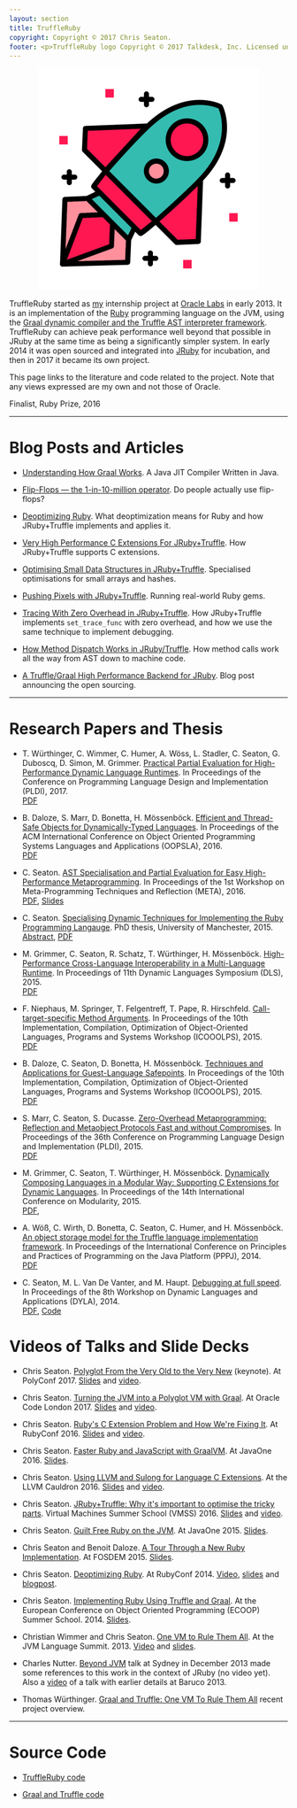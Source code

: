 ```yaml
---
layout: section
title: TruffleRuby
copyright: Copyright © 2017 Chris Seaton.
footer: <p>TruffleRuby logo Copyright © 2017 Talkdesk, Inc. Licensed under <a href="https://creativecommons.org/licenses/by/4.0/">CC BY 4.0</a>.</p>
---
```


<p style="text-align: center">
<img alt="TruffleRuby" src="truffleruby.png" width="400" height="400">
</p>

TruffleRuby started as [my](..) internship project at [Oracle
Labs](http://labs.oracle.com/) in early 2013. It is an implementation of the
[Ruby](https://www.ruby-lang.org/) programming language on the JVM, using the
[Graal dynamic compiler and the Truffle AST interpreter
framework](http://openjdk.java.net/projects/graal/). TruffleRuby can achieve
peak performance well beyond that possible in JRuby at the same time as being a
significantly simpler system. In early 2014 it was open sourced and integrated
into [JRuby](http://jruby.org/) for incubation, and then in 2017 it became its
own project.

This page links to the literature and code related to the project. Note that any
views expressed are my own and not those of Oracle.

<i class="icon-trophy"></i> Finalist, Ruby Prize, 2016

----

# Blog Posts and Articles

*   [Understanding How Graal Works](jokerconf17/). A Java JIT Compiler Written in Java.

*   [Flip-Flops &mdash; the 1-in-10-million operator](flip-flops/). Do people actually use flip-flops?

*   [Deoptimizing Ruby](deoptimizing/). What deoptimization means for Ruby and how JRuby+Truffle implements and applies it.

*   [Very High Performance C Extensions For JRuby+Truffle](cext/). How JRuby+Truffle supports C extensions.

*   [Optimising Small Data Structures in JRuby+Truffle](small-data-structures/). Specialised optimisations for small arrays and hashes.

*   [Pushing Pixels with JRuby+Truffle](pushing-pixels). Running real-world Ruby gems.

*   [Tracing With Zero Overhead in JRuby+Truffle](set_trace_func/). How JRuby+Truffle implements `set_trace_func` with zero overhead, and how we use the same technique to implement debugging.

*   [How Method Dispatch Works in JRuby/Truffle](how-method-dispatch-works-in-jruby-truffle/). How method calls work all the way from AST down to machine code.

*   [A Truffle/Graal High Performance Backend for JRuby](announcement/). Blog post announcing the open sourcing.


----

# Research Papers and Thesis

*    T. Würthinger, C. Wimmer, C. Humer, A. Wöss, L. Stadler, C. Seaton, G. Duboscq, D. Simon, M. Grimmer. [Practical Partial Evaluation for High-Performance Dynamic Language Runtimes](pldi17-truffle/pldi17-truffle.pdf). In Proceedings of the Conference on Programming Language Design and Implementation (PLDI), 2017.<br>
    <span class="smaller">
        <a href="pldi17-truffle/pldi17-truffle.pdf">PDF</a>
    </span>

*    B. Daloze, S. Marr, D. Bonetta, H. Mössenböck. [Efficient and Thread-Safe Objects for Dynamically-Typed Languages](http://ssw.jku.at/General/Staff/Daloze/thread-safe-objects.pdf). In Proceedings of the ACM International Conference on Object Oriented Programming Systems Languages and Applications (OOPSLA), 2016.<br>
      <span class="smaller">
        <a href="http://ssw.jku.at/General/Staff/Daloze/thread-safe-objects.pdf">PDF</a>
      </span>

*    C. Seaton. [AST Specialisation and Partial Evaluation for Easy High-Performance Metaprogramming](meta16/meta16-ruby.pdf). In Proceedings of the 1st Workshop on Meta-Programming Techniques and Reflection (META), 2016.<br>
      <span class="smaller">
        <a href="meta16/meta16-ruby.pdf">PDF</a>,
        <a href="meta16/meta16-ruby-slides.pdf">Slides</a>
      </span>

*    C. Seaton. [Specialising Dynamic Techniques for Implementing the Ruby Programming Langauge](../phd). PhD thesis, University of Manchester, 2015.<br>
        <span class="smaller">
            <a href="../phd">Abstract</a>,
            <a href="../phd/specialising-ruby.pdf">PDF</a>
        </span>

*    M. Grimmer, C. Seaton, R. Schatz, T. Würthinger, H. Mössenböck. [High-Performance Cross-Language Interoperability in a Multi-Language Runtime](dls15-interop/dls15-interop.pdf). In Proceedings of 11th Dynamic Languages Symposium (DLS), 2015.<br>
        <span class="smaller">
            <a href="dls15-interop/dls15-interop.pdf">PDF</a>
        </span>

*    F. Niephaus, M. Springer, T. Felgentreff, T. Pape, R. Hirschfeld. [Call-target-specific Method Arguments](https://github.com/HPI-SWA-Lab/TargetSpecific-ICOOOLPS/raw/gh-pages/call_target_specific_method_arguments.pdf). In Proceedings of the 10th Implementation, Compilation, Optimization of Object-Oriented Languages, Programs and Systems Workshop (ICOOOLPS), 2015.<br>
        <span class="smaller">
            <a href="https://github.com/HPI-SWA-Lab/TargetSpecific-ICOOOLPS/raw/gh-pages/call_target_specific_method_arguments.pdf">PDF</a>
        </span>

*    B. Daloze, C. Seaton, D. Bonetta, H. Mössenböck. [Techniques and Applications for Guest-Language Safepoints](icooolps15-safepoints/safepoints.pdf). In Proceedings of the 10th Implementation, Compilation, Optimization of Object-Oriented Languages, Programs and Systems Workshop (ICOOOLPS), 2015.<br>
        <span class="smaller">
            <a href="icooolps15-safepoints/safepoints.pdf">PDF</a>
        </span>

*    S. Marr, C. Seaton, S. Ducasse. [Zero-Overhead Metaprogramming: Reflection and Metaobject Protocols Fast and without Compromises](pldi15-metaprogramming/pldi15-marr-et-al-zero-overhead-metaprogramming.pdf). In Proceedings of the 36th Conference on Programming Language Design and Implementation (PLDI), 2015.<br>
        <span class="smaller">
            <a href="pldi15-metaprogramming/pldi15-marr-et-al-zero-overhead-metaprogramming.pdf">PDF</a>
        </span>

*    M. Grimmer, C. Seaton, T. Würthinger, H. Mössenböck. [Dynamically Composing Languages in a Modular Way: Supporting C Extensions for Dynamic Languages](modularity15/rubyextensions.pdf). In Proceedings of the 14th International Conference on Modularity, 2015.<br>
        <span class="smaller">
            <a href="modularity15/rubyextensions.pdf">PDF</a>,
        </span>

*    A. Wöß, C. Wirth, D. Bonetta, C. Seaton, C. Humer, and H. Mössenböck. [An object storage model for the Truffle language implementation framework](pppj14-om/ppj14-om.pdf). In Proceedings of the International Conference on Principles and Practices of Programming on the Java Platform (PPPJ), 2014.<br>
        <span class="smaller">
            <a href="pppj14-om/ppj14-om.pdf">PDF</a>
        </span>

*   C. Seaton, M. L. Van De Vanter, and M. Haupt. [Debugging at full speed](http://www.lifl.fr/dyla14/papers/dyla14-3-Debugging_at_Full_Speed.pdf). In Proceedings of the 8th Workshop on Dynamic Languages and Applications (DYLA), 2014.<br>
        <span class="smaller">
            <a href="http://www.lifl.fr/dyla14/papers/dyla14-3-Debugging_at_Full_Speed.pdf">PDF</a>,
            <a href="http://lafo.ssw.uni-linz.ac.at/truffle/debugging/dyla14-debugging-artifact-0557a4f756d4.tar.gz">Code</a>
        </span>

# Videos of Talks and Slide Decks

*   Chris Seaton. [Polyglot From the Very Old to the Very New](polyconf17/polyglot-old-to-new-seaton.pdf) (keynote). At PolyConf 2017. [Slides](polyconf17/polyglot-old-to-new-seaton.pdf) and [video](https://www.youtube.com/watch?v=FPN4IScbE60).

*   Chris Seaton. [Turning the JVM into a Polyglot VM with Graal](oraclecode17/oraclecode17.pdf). At Oracle Code London 2017. [Slides](oraclecode17/oraclecode17.pdf) and [video](https://www.youtube.com/watch?v=oWX2tpIO4Yc).

*   Chris Seaton. [Ruby's C Extension Problem and How We're Fixing It](rubyconf16/rubyconf16-cexts.pdf). At RubyConf 2016. [Slides](rubyconf16/rubyconf16-cexts.pdf) and [video](https://www.youtube.com/watch?v=YLtjkP9bD_U).

*   Chris Seaton. [Faster Ruby and JavaScript with GraalVM](javaone16/faster-ruby-javascript-graalvm.pdf). At JavaOne 2016. [Slides](javaone16/faster-ruby-javascript-graalvm.pdf).

*   Chris Seaton. [Using LLVM and Sulong for Language C Extensions](llvm-cauldron-16/llvm-cauldron-sulong.pdf). At the LLVM Cauldron 2016. [Slides](llvm-cauldron-16/llvm-cauldron-sulong.pdf) and [video](https://www.youtube.com/watch?v=bJzMfYX6n9A).

*   Chris Seaton. [JRuby+Truffle: Why it's important to optimise the tricky parts](javaone15/guilt-free-ruby-on-the-jvm.pdf). Virtual Machines Summer School (VMSS) 2016. [Slides](vmss16/vmss16-ruby.pdf) and [video](https://www.youtube.com/watch?v=b1NTaVQPt1E).

*   Chris Seaton. [Guilt Free Ruby on the JVM](javaone15/guilt-free-ruby-on-the-jvm.pdf). At JavaOne 2015. [Slides](javaone15/guilt-free-ruby-on-the-jvm.pdf).

*   Chris Seaton and Benoit Daloze. [A Tour Through a New Ruby Implementation](fosdem15/truffle-tour.pdf). At FOSDEM 2015. [Slides](fosdem15/truffle-tour.pdf).

*   Chris Seaton. [Deoptimizing Ruby](). At RubyConf 2014. [Video](http://confreaks.tv/videos/rubyconf2014-deoptimizing-ruby), [slides](deoptimizing/deoptimizing-ruby.pdf) and [blogpost](deoptimizing/).

*   Chris Seaton. [Implementing Ruby Using Truffle and Graal](ecoop14/ecoop14-ruby-truffle.pdf). At the European Conference on Object Oriented Programming (ECOOP) Summer School. 2014. [Slides](ecoop14/ecoop14-ruby-truffle.pdf).

*   Christian Wimmer and Chris Seaton. [One VM to Rule Them All](../jvmls13-one-vm/jvmls13-one-vm.pdf). At the JVM Language Summit. 2013. [Video](http://medianetwork.oracle.com/video/player/2623645003001) and [slides](../jvmls13-one-vm/jvmls13-one-vm.pdf).

*    Charles Nutter. [Beyond JVM](http://www.slideshare.net/CharlesNutter/yow-sydney-2013-beyond-jvm) talk at Sydney in December 2013 made some references to this work in the context of JRuby (no video yet). Also a [video](http://www.youtube.com/watch?feature=player_detailpage&v=8ZEAwWLwmfQ#t=951) of a talk with earlier details at Baruco 2013.

*    Thomas Würthinger. [Graal and Truffle: One VM To Rule Them All](http://www.slideshare.net/ThomasWuerthinger/graal-truffle-ethdec2013) recent project overview.

----

# Source Code

*   [TruffleRuby code](https://github.com/graalvm/truffleruby)

*   [Graal and Truffle code](https://github.com/graalvm)
